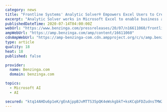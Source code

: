 ```yaml
---
category: news
title: "Frontline Systems' Analytic Solver® Empowers Excel Users to Create and Deploy Analytic Models to the Azure Cloud"
excerpt: "Analytic Solver works in Microsoft Excel to enable business analysts who aren't data scientists to build and solve analytic models themselves. It is upward compatible from the Solver in Excel, which Frontline originally developed for Microsoft."
publishedDateTime: 2020-07-14T04:00:00Z
webUrl: "https://www.benzinga.com/pressreleases/20/07/n16611060/frontline-systems-analytic-solver-empowers-excel-users-to-create-and-deploy-analytic-models-to-the"
ampWebUrl: "https://amp.benzinga.com/amp/content/16611060"
cdnAmpWebUrl: "https://amp-benzinga-com.cdn.ampproject.org/c/s/amp.benzinga.com/amp/content/16611060"
type: article
quality: 18
heat: 18
published: false

provider:
  name: Benzinga.com
  domain: benzinga.com

topics:
  - Microsoft AI
  - AI

secured: "ktq14AHDu6p1eK/gEnAjppBJvMTTS35pQK4eWskgbkT+ksKCqbFDZudnsTMWZ8iHqqcLM63QhKePCC9M70TXHQoC3nOKM01c3R4Rb++1G5CqSK5b+K+vD3KCDhbYe/ptd+jyxMYhUVISGzETJVaSILHqdmKyZ+3hBgUJiCtLEvcaKkKN6HVRmFZADQZAomiSCN+BXw5WkZJz/auEpSC9aL5nSB7T2p51XeQ51H6eGKu9Ut8l3O4m24v30DM+WGMdwI8y4cfcrpYhN7Xk5VwqzetjRGCONg1yi118HW6f6eu+CtSSu+wkcX/vTje/5+xj46wkju7QCMWhTqmyFK+c2g==;sBjeuoUGjkuTVCTWBJ9btw=="
---
```


